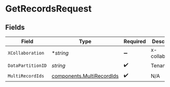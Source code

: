 # GetRecordsRequest


## Fields

| Field                                                                  | Type                                                                   | Required                                                               | Description                                                            |
| ---------------------------------------------------------------------- | ---------------------------------------------------------------------- | ---------------------------------------------------------------------- | ---------------------------------------------------------------------- |
| `XCollaboration`                                                       | **string*                                                              | :heavy_minus_sign:                                                     | x-collaboration                                                        |
| `DataPartitionID`                                                      | *string*                                                               | :heavy_check_mark:                                                     | Tenant Id                                                              |
| `MultiRecordIds`                                                       | [components.MultiRecordIds](../../models/components/multirecordids.md) | :heavy_check_mark:                                                     | N/A                                                                    |